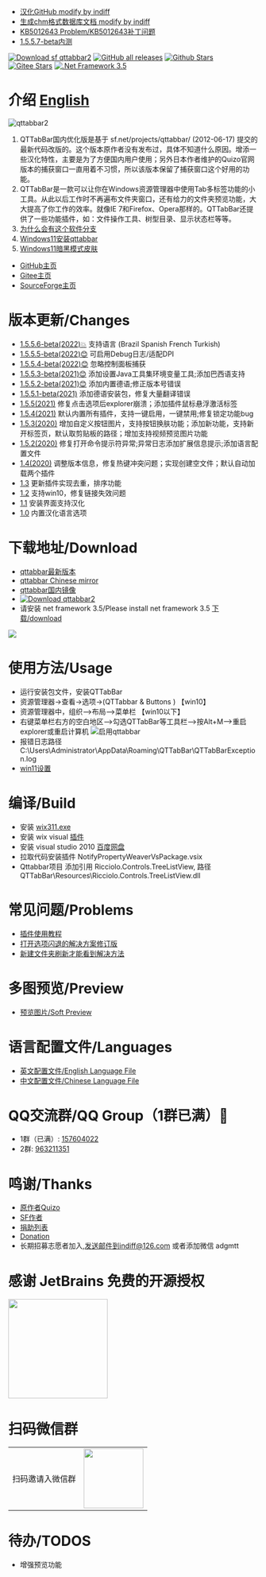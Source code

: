 - [汉化GitHub modify by indiff](https://openuserjs.org/scripts/indiff/GitHub_%E6%B1%89%E5%8C%96%E6%8F%92%E4%BB%B6_(indiff)%E4%BF%AE%E6%94%B9)
- [生成chm格式数据库文档 modify by indiff](https://github.com/indiff/DBCHM)
- [KB5012643 Problem/KB5012643补丁问题](https://github.com/indiff/qttabbar/issues/215)
- [1.5.5.7-beta内测](https://www.yuque.com/indiff/qttabbar/yb52t8)

[![Download sf qttabbar2](https://img.shields.io/sourceforge/dt/qttabbar2.svg)](https://sourceforge.net/projects/qttabbar2/files)
[![GitHub all releases](https://img.shields.io/github/downloads/indiff/qttabbar/total)](https://github.com/indiff/qttabbar/releases)
[![Github Stars](https://img.shields.io/github/stars/indiff/qttabbar?logo=github)](https://github.com/indiff/qttabbar)
[![Gitee Stars](https://gitee.com/qwop/qttabbar/badge/star.svg)](https://gitee.com/qwop/qttabbar)
[![.Net Framework 3.5](https://img.shields.io/badge/.NET%3D3.5-red.svg)](https://www.microsoft.com/zh-CN/download/details.aspx?id=21)

 
 # 介绍 [English](README.md)
![qttabbar2](https://user-images.githubusercontent.com/501276/131287626-fe8f1fdd-a894-43f8-9620-b7145d70936d.gif)

1. QTTabBar国内优化版是基于  sf.net/projects/qttabbar/ (2012-06-17)  提交的最新代码改版的。这个版本原作者没有发布过，具体不知道什么原因。增添一些汉化特性，主要是为了方便国内用户使用；另外日本作者维护的Quizo官网版本的捕获窗口一直用着不习惯，所以该版本保留了捕获窗口这个好用的功能。
2. QTTabBar是一款可以让你在Windows资源管理器中使用Tab多标签功能的小工具。从此以后工作时不再遍布文件夹窗口，还有给力的文件夹预览功能，大大提高了你工作的效率。就像IE 7和Firefox、Opera那样的。QTTabBar还提供了一些功能插件，如：文件操作工具、树型目录、显示状态栏等等。
3. [为什么会有这个软件分支](https://github.com/indiff/qttabbar/wiki/%E4%B8%BA%E4%BB%80%E4%B9%88%E4%BC%9A%E6%9C%89%E8%BF%99%E4%B8%AA%E8%BD%AF%E4%BB%B6%E5%88%86%E6%94%AF%EF%BC%9F)
4. [Windows11安装qttabbar](https://github.com/indiff/qttabbar/wiki/Windows11%E5%AE%89%E8%A3%85qttabbar)
5. [Windows11暗黑模式皮肤](https://github.com/StickySli/qttabbar-dark-mode-skin)
- [GitHub主页](https://indiff.github.io/qttabbar)
- [Gitee主页](https://gitee.com/qwop/qttabbar)
- [SourceForge主页](https://sourceforge.net/projects/qttabbar2/)

# 版本更新/Changes
- [1.5.5.6-beta(2022)💥](https://github.com/indiff/qttabbar/releases/tag/v1.5.5-beta.6) 支持语言 (Brazil Spanish French Turkish)
- [1.5.5.5-beta(2022)😊](https://github.com/indiff/qttabbar/releases/tag/v1.5.5.5-beta) 可启用Debug日志/适配DPI
- [1.5.5.4-beta(2022)😊](https://github.com/indiff/qttabbar/releases/tag/v1.5.5.4-beta) 忽略控制面板捕获
- [1.5.5.3-beta(2021)😊](https://github.com/indiff/qttabbar/releases/tag/v1.5.5.3) 添加设置Java工具集环境变量工具;添加巴西语支持
- [1.5.5.2-beta(2021)😊](https://github.com/indiff/qttabbar/releases/tag/1.5.5.2-beta) 添加内置德语;修正版本号错误
- [1.5.5.1-beta(2021)](https://github.com/indiff/qttabbar/releases/tag/v1.5.5.2021-beta) 添加德语安装包，修复大量翻译错误
- [1.5.5(2021)](https://github.com/indiff/qttabbar/releases/tag/v1.5.5.2021-beta) 修复点击选项后explorer崩溃；添加插件鼠标悬浮激活标签
- [1.5.4(2021)](https://github.com/indiff/qttabbar/releases/tag/1.5.4-beta) 默认内置所有插件，支持一键启用，一键禁用;修复锁定功能bug
- [1.5.3(2020)](https://github.com/indiff/qttabbar/releases/tag/1.5.3-beta) 增加自定义按钮图片，支持按钮换肤功能；添加新功能，支持新开标签页，默认取剪贴板的路径；增加支持视频预览图片功能
- [1.5.2(2020)](https://github.com/indiff/qttabbar/releases/tag/1.5.2) 修复打开命令提示符异常;异常日志添加扩展信息提示;添加语言配置文件
- [1.4(2020)](https://github.com/indiff/qttabbar/releases/tag/1.4) 调整版本信息，修复热键冲突问题；实现创建空文件；默认自动加载两个插件
- [1.3](https://github.com/indiff/qttabbar/releases/tag/1.3) 更新插件实现去重，排序功能
- [1.2](https://github.com/indiff/qttabbar/releases/tag/1.2) 支持win10，修复链接失效问题
- [1.1](https://github.com/indiff/qttabbar/releases/tag/1.1) 安装界面支持汉化
- [1.0](https://github.com/indiff/qttabbar/releases/tag/1.0) 内置汉化语言选项

# 下载地址/Download
* [qttabbar最新版本](https://github.com/indiff/qttabbar/releases/tag/v1.5.5-beta.6)
* [qttabbar Chinese mirror](https://gitee.com/qwop/qttabbar/releases)
* [qttabbar国内镜像](https://gitee.com/qwop/qttabbar/attach_files)
* [![Download qttabbar2](https://a.fsdn.com/con/app/sf-download-button)](https://sourceforge.net/projects/qttabbar2/files/latest/download)
* 请安装 net framework 3.5/Please install net framework 3.5 [下载/download](https://www.microsoft.com/zh-CN/download/details.aspx?id=21)
<img src="https://user-images.githubusercontent.com/501276/84343198-16aedc00-abda-11ea-8872-a654d011631f.png" />

# 使用方法/Usage
- 运行安装包文件，安装QTTabBar 
- 资源管理器->查看->选项->(QTTabbar & Buttons )      【win10】
- 资源管理器中，组织—>布局—>菜单栏  【win10以下】
- 右键菜单栏右方的空白地区—>勾选QTTabBar等工具栏—>按Alt+M—>重启explorer或重启计算机
![启用qttabbar](https://user-images.githubusercontent.com/501276/72576075-907fb980-3909-11ea-9dc2-9a1ea0ca2f8e.png)
- 报错日志路径 C:\Users\Administrator\AppData\Roaming\QTTabBar\QTTabBarException.log
- [win11设置](https://github.com/indiff/qttabbar/wiki/Windows11%E6%98%BE%E7%A4%BA%E5%B7%A5%E5%85%B7%E6%A0%8F%E7%9A%84%E6%96%B9%E6%B3%95)

# 编译/Build
* 安装 [wix311.exe](https://github.com/wixtoolset/wix3/releases)
* 安装 wix visual [插件](https://marketplace.visualstudio.com/items?itemName=WixToolset.WixToolsetVisualStudio2010Extension)  
* 安装 visual studio 2010  [百度网盘](https://pan.baidu.com/s/1sldAQmD#list/path=%2FVS%E4%BE%BF%E6%90%BA%E7%B2%BE%E7%AE%80%E7%89%88%E5%90%88%E9%9B%86)
* 拉取代码安装插件 NotifyPropertyWeaverVsPackage.vsix
* Qttabbar项目 添加引用 Ricciolo.Controls.TreeListView, 路径 QTTabBar\Resources\Ricciolo.Controls.TreeListView.dll

# 常见问题/Problems
* [插件使用教程](https://gitee.com/qwop/qttabbar/attach_files/581155/download)
* [打开选项闪退的解决方案修订版](https://gitee.com/qwop/qttabbar/attach_files/581136/download)
* [新建文件夹刷新才能看到解决方法](https://gitee.com/qwop/qttabbar/attach_files/581159/download)

# 多图预览/Preview
* [预览图片/Soft Preview](https://github.com/indiff/qttabbar/issues/3)

# 语言配置文件/Languages
* [英文配置文件/English Language File](https://raw.githubusercontent.com/indiff/qttabbar/master/Lng_QTTabBar_en.xml)
* [中文配置文件/Chinese Language File](https://raw.githubusercontent.com/indiff/qttabbar/master/Lng_QTTabBar_zh.xml)

# QQ交流群/QQ Group（1群已满）🦚
* 1群（已满）: [157604022](https://qm.qq.com/cgi-bin/qm/qr?k=AGA5sh_6eCEYIwofpvazRxMFin8jmVI2&jump_from=webapi)
* 2群: [963211351](https://jq.qq.com/?_wv=1027&k=VCPD2zLH)

# 鸣谢/Thanks
* [原作者Quizo](https://twitter.com/QTTabBar)
* [SF作者](https://sourceforge.net/u/masamunexgp/profile)
* [捐助列表](https://github.com/indiff/qttabbar/wiki/Thanks-%E9%B8%A3%E8%B0%A2%E6%8D%90%E5%8A%A9)
* [Donation](https://www.paypal.com/cgi-bin/webscr?cmd=_s-xclick&hosted_button_id=7YNCVL5P9ZDY8)
* 长期招募志愿者加入,发送邮件到indiff@126.com 或者添加微信 adgmtt
# 感谢 JetBrains 免费的开源授权

<a href="https://www.jetbrains.com/?from=QtTabBar" target="_blank">
<img src="https://user-images.githubusercontent.com/501276/128459507-b98484a4-f20d-4224-80e3-d16886ea9365.png" height="200"/></a>

# 扫码微信群
<table>
    <tr>
        <td>扫码邀请入微信群</td>
        <td><img src="https://user-images.githubusercontent.com/501276/141719517-a6f28c27-3d8b-4b35-87f3-0c326789745e.jpg" width="120"/></td>
    </tr>
</table>

# 待办/TODOS
- 增强预览功能
